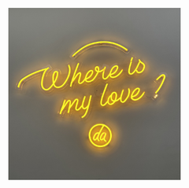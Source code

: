 <p align = "center"> <img width="350" src="https://github.com/istqx/istqx/blob/master/IMG_5359.jpg" alt="istqx" /></p>

